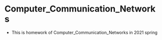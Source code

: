 # Computer_Communication_Networks
+ This is homework of Computer_Communication_Networks in 2021 spring
